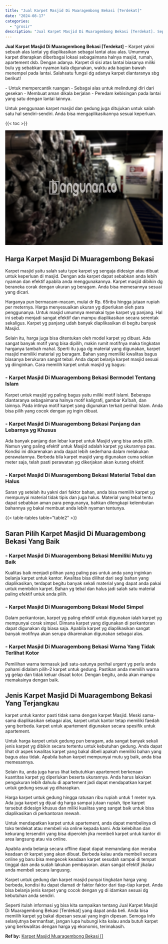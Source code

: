 ```yaml
---
title: "Jual Karpet Masjid Di Muaragembong Bekasi [Terdekat]"
date: "2024-08-17"
categories: 
  - "grosir"
description: "Jual Karpet Masjid Di Muaragembong Bekasi [Terdekat]. Seperti itulah informasi yg bisa kita sampaikan tentang Jual Karpet Masjid Di Muaragembong Bekasi [Ter..."
---
```


**Jual Karpet Masjid Di Muaragembong Bekasi \[Terdekat\]** – Karpet yakni sebuah alas lantai yg diaplikasikan sebagai lantai atau alas. Umumnya karpet diterapkan diberbagai lokasi sebagaimana halnya masjid, rumah, apartement dsb. Dengan adanya. Karpet di sisi atas lantai biasanya miliki bulu yg sebabkan nyaman kala digunakan, waktu ada bagian bawah menempel pada lantai. Salahsatu fungsi dg adanya karpet diantaranya sbg berikut!

\- Untuk mempercantik ruangan - Sebagai alas untuk melindungi diri dari gesekan - Membuat aman dikala berjalan - Peredam kebisingan pada lantai yang satu dengan lantai lainnya.

Untuk penggunaan karpet masjid dan gedung juga ditujukan untuk salah satu hal sendiri-sendiri. Anda bisa mengaplikasikannya sesuai keperluan.

{{< toc >}}

![](/images/grosir-karpet-murah-01.png)

## Harga Karpet Masjid Di Muaragembong Bekasi

Karpet masjid yaitu salah satu type karpet yg sengaja didesign atau dibuat untuk keperluan di masjid. Dengan ada karpet dapat sebabkan anda lebih nyaman dan efektif apabila anda menggunakannya. Karpet masjid dibikin dg beraneka corak dengan ukuran yg beragam. Anda bisa memesannya sesuai yang dicari.

Harganya pun bermacam-macam, mulai dr Rp. 65ribu hingga jutaan rupiah per meternya. Harga menyesuaikan ukuran yg diperlukan oleh para penggunanya. Untuk masjid umumnya memakai type karpet yg panjang. Hal ini sebab menjadi sangat efektif dan mampu diaplikasikan secara serentak sekaligus. Karpet yg panjang udah banyak diaplikasikan di begitu banyak Masjid.

Selain itu, harga juga bisa ditentukan oleh model karpet yg dibuat. Ada sangat banyak motif yang bisa dipilih, makin rumit motifnya maka tingkatan harganya tambah mahal. Sperti itu juga dg material yang digunakan, karpet masjid memiliki material yg beragam. Bahan yang memiliki kwalitas bagus biasanya berukuran sangat tebal. Anda dapat belanja karpet masjid sesuai yg diinginkan. Cara memilih karpet untuk masjid yg bagus:

### \- Karpet Masjid Di Muaragembong Bekasi Bermodel Tentang Islam

Karpet untuk masjid yg paling bagus yaitu miliki motif islami. Beberapa diantaranya sebagaimana halnya motif kaligrafi, gambar Ka’bah, dan lainnya. Pada intinya motif karpet yang digunakan terkait perihal Islam. Anda bisa pilih yang cocok dengan yg ingin dibuat.

### \- Karpet Masjid Di Muaragembong Bekasi Panjang dan Lebarnya yg Khusus

Ada banyak panjang dan lebar karpet untuk Masjid yang bisa anda pilih. Namun yang paling efektif untuk Masjid adalah karpet yg ukurannya pas. Kondisi ini dikarenakan anda dapat lebih sederhana dalam melakukan perawatannya. Berbeda bila karpet masjid yang digunakan cuma sekian meter saja, telah pasti perawatan yg dikerjakan akan kurang efektif.

### \- Karpet Masjid Di Muaragembong Bekasi Material Tebal dan Halus

Saran yg setelah itu yakni dari faktor bahan, anda bisa memilih karpet yg mempunyai material tidak tipis dan juga halus. Material yang tebal tentu dapat sebabkan aman para pengunanya, bahkan dilengkapi kelembutan bahannya yg bakal membuat anda lebih nyaman tentunya.

{{< table-tables table="table2" >}}

## Saran Pilih Karpet Masjid Di Muaragembong Bekasi Yang Baik

### \- Karpet Masjid Di Muaragembong Bekasi Memiliki Mutu yg Baik

Kualitas baik menjadi pilihan yang paling pas untuk anda yang inginkan belanja karpet untuk kantor. Kwalitas bisa dilihat dari segi bahan yang diaplikasikan, terdapat begitu banyak sekali material yang dapat anda pakai untuk membikin karpet. Bahan yg tebal dan halus jadi salah satu material paling efektif untuk anda pilih.

### \- Karpet Masjid Di Muaragembong Bekasi Model Simpel

Dalam perkantoran, karpet yg paling efektif untuk digunakan ialah karpet yg mempunyai corak simpel. Dimana karpet yang digunakan di perkantoran dapat digunakan dg biasa saja. Apabila karpet yg diaplikasikan sangat banyak motifnya akan serupa dikarenakan digunakan sebagai alas.

### \- Karpet Masjid Di Muaragembong Bekasi Warna Yang Tidak Terlihat Kotor

Pemilihan warna termasuk jadi satu-satunya perihal urgent yg perlu anda pahami didalam pilih-2 karpet untuk gedung. Pastikan anda memilih warna yg gelap dan tidak keluar disaat kotor. Dengan begitu, anda akan mampu memakainya dengan baik.

## Jenis Karpet Masjid Di Muaragembong Bekasi Yang Terjangkau

karpet untuk kantor pasti tidak sama dengan karpet Masjid. Meski sama-sama diaplikasikan sebagai alas, karpet untuk kantor tetap memiliki faedah yang berbeda. karpet untuk apartement digunakan secara spesifik untuk apartement.

Untuk harga karpet untuk gedung pun beragam, ada sangat banyak sekali jenis karpet yg dibikin secara tertentu untuk kebutuhan gedung. Anda dapat lihat dr aspek kwalitas karpet yang bakal dibeli apakah memiliki bahan yang bagus atau tidak. Apabila bahan karpet mempunyai mutu yg baik, anda bisa memesannya.

Selain itu, anda juga harus lihat kebutuhkan apartement berkenaan kuantitas karpet yg diperlukan beserta ukurannya. Anda harus lakukan pengukuran lebih dahulu di apartement jadi dapat mendapatkan karpet untuk gedung sesuai yg diharapkan.

Harga karpet untuk gedung hingga ratusan ribu rupiah untuk 1 meter nya. Ada juga karpet yg dijual dg harga sampai jutaan rupiah, tipe karpet tersebut didesign khusus dan miliki kualitas yang sangat baik untuk bisa diaplikasikan di perkantoran mewah.

Untuk mendapatkan karpet untuk apartement, anda dapat membelinya di toko terdekat atau membeli via online kepada kami. Ada kelebihan dan kekurang tersendiri yang bisa diperoleh jika membeli karpet untuk kantor di area langsung atau via online.

Apabila anda belanja secara offline dapat dapat memandang dan meraba keadaan dr karpet yang akan dibuat. Berbeda kalau anda membeli secara online yg baru bisa mengecek keadaan karpet sesudah sampai di tempat tinggal dan anda sudah lakukan pembayaran. akan sangat efektif jikalau anda membeli secara langusng.

Karpet untuk gedung dan karpet masjid punyai tingkatan harga yang berbeda, kondisi itu dapat diamati dr faktor faktor dari tiap-tiap karpet. Anda bisa belanja jenis karpet yang cocok dengan yg di idamkan sesuai dg kebutuhan anda sendiri.

Seperti itulah informasi yg bisa kita sampaikan tentang Jual Karpet Masjid Di Muaragembong Bekasi \[Terdekat\] yang dapat anda beli. Anda bisa memilih karpet yg bakal dipesan sesuai yang ingin dipesan. Semoga Info selanjutnya bermanfaat, jangan lupa hubungi kita kalau anda butuh karpet yang berkwalitas dengan harga yg ekonomis, terimakasih.

**Ref by:**  [Karpet Masjid Muaragembong Bekasi []](https://id.wikipedia.org/wiki/Karpet)
